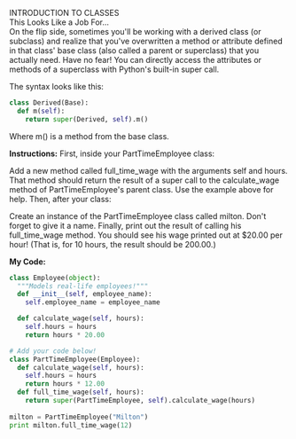 INTRODUCTION TO CLASSES<br>
This Looks Like a Job For...<br>
On the flip side, sometimes you'll be working with a derived class (or subclass) and realize that you've overwritten a method or attribute defined in that class' base class (also called a parent or superclass) that you actually need. Have no fear! You can directly access the attributes or methods of a superclass with Python's built-in super call.

The syntax looks like this:
```python
class Derived(Base):
  def m(self):
    return super(Derived, self).m()
 ```
Where m() is a method from the base class.

**Instructions:**
First, inside your PartTimeEmployee class:

Add a new method called full_time_wage with the arguments self and hours.
That method should return the result of a super call to the calculate_wage method of PartTimeEmployee's parent class. Use the example above for help.
Then, after your class:

Create an instance of the PartTimeEmployee class called milton. Don't forget to give it a name.
Finally, print out the result of calling his full_time_wage method. You should see his wage printed out at $20.00 per hour! (That is, for 10 hours, the result should be 200.00.)

**My Code:**
```python
class Employee(object):
  """Models real-life employees!"""
  def __init__(self, employee_name):
    self.employee_name = employee_name

  def calculate_wage(self, hours):
    self.hours = hours
    return hours * 20.00

# Add your code below!
class PartTimeEmployee(Employee):
  def calculate_wage(self, hours):
    self.hours = hours
    return hours * 12.00
  def full_time_wage(self, hours):
    return super(PartTimeEmployee, self).calculate_wage(hours)
  
milton = PartTimeEmployee("Milton")
print milton.full_time_wage(12)
```
